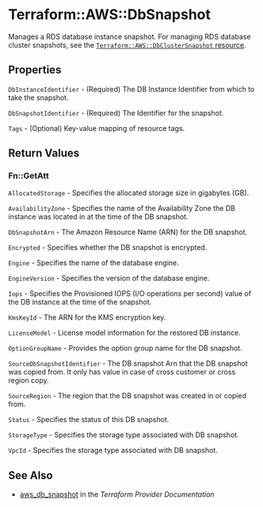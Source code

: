 # Terraform::AWS::DbSnapshot

Manages a RDS database instance snapshot. For managing RDS database cluster snapshots, see the [`Terraform::AWS::DbClusterSnapshot` resource](/docs/providers/aws/r/db_cluster_snapshot.html).

## Properties

`DbInstanceIdentifier` - (Required) The DB Instance Identifier from which to take the snapshot.

`DbSnapshotIdentifier` - (Required) The Identifier for the snapshot.

`Tags` - (Optional) Key-value mapping of resource tags.


## Return Values

### Fn::GetAtt

`AllocatedStorage` - Specifies the allocated storage size in gigabytes (GB).

`AvailabilityZone` - Specifies the name of the Availability Zone the DB instance was located in at the time of the DB snapshot.

`DbSnapshotArn` - The Amazon Resource Name (ARN) for the DB snapshot.

`Encrypted` - Specifies whether the DB snapshot is encrypted.

`Engine` - Specifies the name of the database engine.

`EngineVersion` - Specifies the version of the database engine.

`Iops` - Specifies the Provisioned IOPS (I/O operations per second) value of the DB instance at the time of the snapshot.

`KmsKeyId` - The ARN for the KMS encryption key.

`LicenseModel` - License model information for the restored DB instance.

`OptionGroupName` - Provides the option group name for the DB snapshot.

`SourceDbSnapshotIdentifier` - The DB snapshot Arn that the DB snapshot was copied from. It only has value in case of cross customer or cross region copy.

`SourceRegion` - The region that the DB snapshot was created in or copied from.

`Status` - Specifies the status of this DB snapshot.

`StorageType` - Specifies the storage type associated with DB snapshot.

`VpcId` - Specifies the storage type associated with DB snapshot.

## See Also

* [aws_db_snapshot](https://www.terraform.io/docs/providers/aws/r/db_snapshot.html) in the _Terraform Provider Documentation_